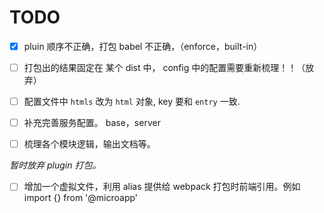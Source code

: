 # TODO

- [x] pluin 顺序不正确，打包 babel 不正确，（enforce，built-in）

- [ ] 打包出的结果固定在 某个 dist 中， config 中的配置需要重新梳理！！（放弃）

- [ ] 配置文件中 `htmls` 改为 `html` 对象, key 要和 `entry` 一致.

- [ ] 补充完善服务配置。 base，server

- [ ] 梳理各个模块逻辑，输出文档等。

*暂时放弃 plugin 打包。*

- [ ] 增加一个虚拟文件，利用 alias 提供给 webpack 打包时前端引用。例如 import {} from '@microapp'
